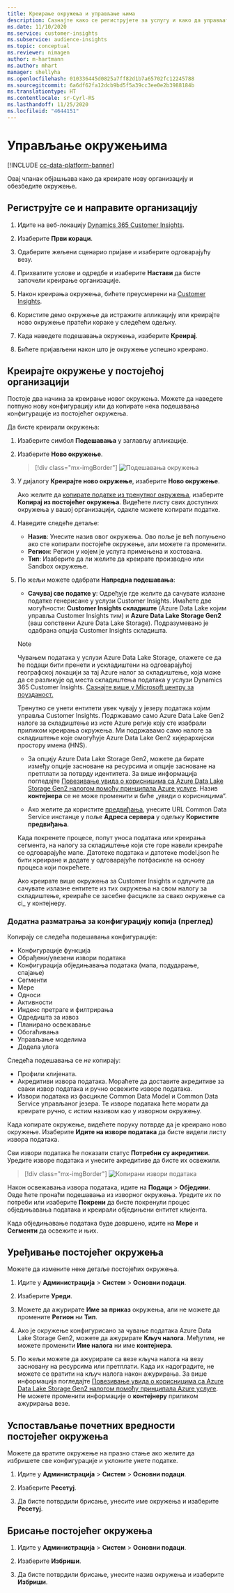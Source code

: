 ```yaml
---
title: Креирање окружења и управљање њима
description: Сазнајте како се региструјете за услугу и како да управљате окружењима.
ms.date: 11/10/2020
ms.service: customer-insights
ms.subservice: audience-insights
ms.topic: conceptual
ms.reviewer: nimagen
author: m-hartmann
ms.author: mhart
manager: shellyha
ms.openlocfilehash: 010336445d0825a7ff82d1b7a65702fc12245788
ms.sourcegitcommit: 6a6df62fa12dcb9bd5f5a39cc3ee0e2b3988184b
ms.translationtype: HT
ms.contentlocale: sr-Cyrl-RS
ms.lasthandoff: 11/25/2020
ms.locfileid: "4644151"
---
```

# <a name="manage-environments"></a>Управљање окружењима

[!INCLUDE [cc-data-platform-banner](../includes/cc-data-platform-banner.md)]

Овај чланак објашњава како да креирате нову организацију и обезбедите окружење.

## <a name="sign-up-and-create-an-organization"></a>Региструјте се и направите организацију

1. Идите на веб-локацију [Dynamics 365 Customer Insights](https://dynamics.microsoft.com/ai/customer-insights/).

2. Изаберите **Први кораци**.

3. Одаберите жељени сценарио пријаве и изаберите одговарајућу везу.

4. Прихватите услове и одредбе и изаберите **Настави** да бисте започели креирање организације.

5. Након креирања окружења, бићете преусмерени на [Customer Insights](https://home.ci.ai.dynamics.com).

6. Користите демо окружење да истражите апликацију или креирајте ново окружење пратећи кораке у следећем одељку.

7. Када наведете подешавања окружења, изаберите **Креирај**.

8. Бићете пријављени након што је окружење успешно креирано.

## <a name="create-an-environment-in-an-existing-organization"></a>Креирајте окружење у постојећој организацији

Постоје два начина за креирање новог окружења. Можете да наведете потпуно нову конфигурацију или да копирате нека подешавања конфигурације из постојећег окружења.

Да бисте креирали окружења:

1. Изаберите симбол **Подешавања** у заглављу апликације.

1. Изаберите **Ново окружење**.

   > [!div class="mx-imgBorder"]
   > ![Подешавања окружења](media/environment-settings-dialog.png)

1. У дијалогу **Креирајте ново окружење**, изаберите **Ново окружење**.

   Ако желите да [копирате податке из тренутног окружења](#additional-considerations-for-copy-configuration-preview), изаберите **Копирај из постојећег окружења**. Видећете листу свих доступних окружења у вашој организацији, одакле можете копирати податке.

1. Наведите следеће детаље:
   - **Назив**: Унесите назив овог окружења. Ово поље је већ попуњено ако сте копирали постојеће окружење, али можете га променити.
   - **Регион**: Регион у којем је услуга примењена и хостована.
   - **Тип**: Изаберите да ли желите да креирате производно или Sandbox окружење.

2. По жељи можете одабрати **Напредна подешавања**:

   - **Сачувај све податке у**: Одређује где желите да сачувате излазне податке генерисане у услузи Customer Insights. Имаћете две могућности: **Customer Insights складиште** (Azure Data Lake којим управља Customer Insights тим) и **Azure Data Lake Storage Gen2** (ваш сопствени Azure Data Lake Storage). Подразумевано је одабрана опција Customer Insights складишта.

   > [!NOTE]
   > Чувањем података у услузи Azure Data Lake Storage, слажете се да ће подаци бити пренети и ускладиштени на одговарајућој географској локацији за тај Azure налог за складиштење, која може да се разликује од места складиштења података у услузи Dynamics 365 Customer Insights. [Сазнајте више у Microsoft центру за поузданост.](https://www.microsoft.com/trust-center)
   >
   > Тренутно се унети ентитети увек чувају у језеру података којим управља Customer Insights.
   > Подржавамо само Azure Data Lake Gen2 налоге за складиштење из исте Azure регије коју сте изабрали приликом креирања окружења.
   > Ми подржавамо само налоге за складиштење које омогућује Azure Data Lake Gen2 хијерархијски простору имена (HNS).

   - За опцију Azure Data Lake Storage Gen2, можете да бирате између опције засноване на ресурсима и опције засноване на претплати за потврду идентитета. За више информација погледајте [Повезивање увида о корисницима са Azure Data Lake Storage Gen2 налогом помоћу принципала Azure услуге](connect-service-principal.md). Назив **контејнера** се не може променити и биће „увиди о корисницима“.
   
   - Ако желите да користите [предвиђања](predictions.md), унесите URL Common Data Service инстанце у поље **Адреса сервера** у одељку **Користите предвиђања**.

   Када покренете процесе, попут уноса података или креирања сегмента, на налогу за складиштење који сте горе навели креираће се одговарајуће мапе. Датотеке података и датотеке model.json ће бити креиране и додате у одговарајуће потфасикле на основу процеса који покрећете.

   Ако креирате више окружења за Customer Insights и одлучите да сачувате излазне ентитете из тих окружења на свом налогу за складиштење, креираће се засебне фасцикле за свако окружење са ci_<environmentid> у контејнеру.

### <a name="additional-considerations-for-copy-configuration-preview"></a>Додатна разматрања за конфигурацију копија (преглед)

Копирају се следећа подешавања конфигурације:

- Конфигурације функција
- Обрађени/увезени извори података
- Конфигурација обједињавања података (мапа, подударање, спајање)
- Сегменти
- Мере
- Односи
- Активности
- Индекс претраге и филтрирања
- Одредишта за извоз
- Планирано освежавање
- Обогаћивања
- Управљање моделима
- Додела улога

Следећа подешавања се *не* копирају:

- Профили клијената.
- Акредитиви извора података. Мораћете да доставите акредитиве за сваки извор података и ручно освежите изворе података.
- Извори података из фасцикле Common Data Model и Common Data Service управљаног језера. Те изворе података ћете морати да креирате ручно, с истим називом као у изворном окружењу.

Када копирате окружење, видећете поруку потврде да је креирано ново окружење. Изаберите **Идите на изворе података** да бисте видели листу извора података.

Сви извори података ће показати статус **Потребни су акредитиви**. Уредите изворе података и унесите акредитиве да бисте их освежили.

> [!div class="mx-imgBorder"]
> ![Копирани извори података](media/data-sources-copied.png)

Након освежавања извора података, идите на **Подаци** > **Обједини**. Овде ћете пронаћи подешавања из изворног окружења. Уредите их по потреби или изаберите **Покрени** да бисте покренули процес обједињавања података и креирали обједињени ентитет клијента.

Када обједињавање података буде довршено, идите на **Мере** и **Сегменти** да освежите и њих.

## <a name="edit-an-existing-environment"></a>Уређивање постојећег окружења

Можете да измените неке детаље постојећих окружења.

1. Идите у **Администрација** > **Систем** > **Основни подаци**.

2. Изаберите **Уреди**.

3. Можете да ажурирате **Име за приказ** окружења, али не можете да промените **Регион** ни **Тип**.

4. Ако је окружење конфигурисано за чување података Azure Data Lake Storage Gen2, можете да ажурирате **Кључ налога**. Међутим, не можете променити **Име налога** ни име **контејнера**.

5. По жељи можете да ажурирате са везе кључа налога на везу засновану на ресурсима или претплати. Када их надоградите, не можете се вратити на кључ налога након ажурирања. За више информација погледајте [Повезивање увида о корисницима са Azure Data Lake Storage Gen2 налогом помоћу принципала Azure услуге](connect-service-principal.md). Не можете променити информације о **контејнеру** приликом ажурирања везе.

## <a name="reset-an-existing-environment"></a>Успостављање почетних вредности постојећег окружења

Можете да вратите окружење на празно стање ако желите да избришете све конфигурације и уклоните унете податке.

1.  Идите у **Администрација** > **Систем** > **Основни подаци**.

2.  Изаберите **Ресетуј**. 

3.  Да бисте потврдили брисање, унесите име окружења и изаберите **Ресетуј**.


## <a name="delete-an-existing-environment"></a>Брисање постојећег окружења

1. Идите у **Администрација** > **Систем** > **Основни подаци**.

1. Изаберите **Избриши**.

1. Да бисте потврдили брисање, унесите назив окружења и изаберите **Избриши**.
